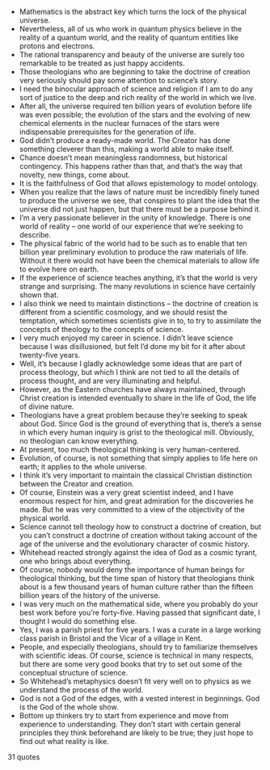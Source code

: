  - Mathematics is the abstract key which turns the lock of the physical universe.
 - Nevertheless, all of us who work in quantum physics believe in the reality of a quantum world, and the reality of quantum entities like protons and electrons.
 - The rational transparency and beauty of the universe are surely too remarkable to be treated as just happy accidents.
 - Those theologians who are beginning to take the doctrine of creation very seriously should pay some attention to science’s story.
 - I need the binocular approach of science and religion if I am to do any sort of justice to the deep and rich reality of the world in which we live.
 - After all, the universe required ten billion years of evolution before life was even possible; the evolution of the stars and the evolving of new chemical elements in the nuclear furnaces of the stars were indispensable prerequisites for the generation of life.
 - God didn’t produce a ready-made world. The Creator has done something cleverer than this, making a world able to make itself.
 - Chance doesn’t mean meaningless randomness, but historical contingency. This happens rather than that, and that’s the way that novelty, new things, come about.
 - It is the faithfulness of God that allows epistemology to model ontology.
 - When you realize that the laws of nature must be incredibly finely tuned to produce the universe we see, that conspires to plant the idea that the universe did not just happen, but that there must be a purpose behind it.
 - I’m a very passionate believer in the unity of knowledge. There is one world of reality – one world of our experience that we’re seeking to describe.
 - The physical fabric of the world had to be such as to enable that ten billion year preliminary evolution to produce the raw materials of life. Without it there would not have been the chemical materials to allow life to evolve here on earth.
 - If the experience of science teaches anything, it’s that the world is very strange and surprising. The many revolutions in science have certainly shown that.
 - I also think we need to maintain distinctions – the doctrine of creation is different from a scientific cosmology, and we should resist the temptation, which sometimes scientists give in to, to try to assimilate the concepts of theology to the concepts of science.
 - I very much enjoyed my career in science. I didn’t leave science because I was disillusioned, but felt I’d done my bit for it after about twenty-five years.
 - Well, it’s because I gladly acknowledge some ideas that are part of process theology, but which I think are not tied to all the details of process thought, and are very illuminating and helpful.
 - However, as the Eastern churches have always maintained, through Christ creation is intended eventually to share in the life of God, the life of divine nature.
 - Theologians have a great problem because they’re seeking to speak about God. Since God is the ground of everything that is, there’s a sense in which every human inquiry is grist to the theological mill. Obviously, no theologian can know everything.
 - At present, too much theological thinking is very human-centered.
 - Evolution, of course, is not something that simply applies to life here on earth; it applies to the whole universe.
 - I think it’s very important to maintain the classical Christian distinction between the Creator and creation.
 - Of course, Einstein was a very great scientist indeed, and I have enormous respect for him, and great admiration for the discoveries he made. But he was very committed to a view of the objectivity of the physical world.
 - Science cannot tell theology how to construct a doctrine of creation, but you can’t construct a doctrine of creation without taking account of the age of the universe and the evolutionary character of cosmic history.
 - Whitehead reacted strongly against the idea of God as a cosmic tyrant, one who brings about everything.
 - Of course, nobody would deny the importance of human beings for theological thinking, but the time span of history that theologians think about is a few thousand years of human culture rather than the fifteen billion years of the history of the universe.
 - I was very much on the mathematical side, where you probably do your best work before you’re forty-five. Having passed that significant date, I thought I would do something else.
 - Yes, I was a parish priest for five years. I was a curate in a large working class parish in Bristol and the Vicar of a village in Kent.
 - People, and especially theologians, should try to familiarize themselves with scientific ideas. Of course, science is technical in many respects, but there are some very good books that try to set out some of the conceptual structure of science.
 - So Whitehead’s metaphysics doesn’t fit very well on to physics as we understand the process of the world.
 - God is not a God of the edges, with a vested interest in beginnings. God is the God of the whole show.
 - Bottom up thinkers try to start from experience and move from experience to understanding. They don’t start with certain general principles they think beforehand are likely to be true; they just hope to find out what reality is like.

31 quotes